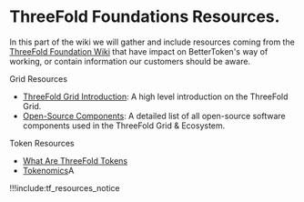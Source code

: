 # ThreeFold Foundations Resources.

In this part of the wiki we will gather and include resources coming from the [ThreeFold Foundation Wiki](https://library.threefold.me) that have impact on BetterToken's way of working, or contain information our customers should be aware.

Grid Resources
- [ThreeFold Grid Introduction](sdk:grid_intro): A high level introduction on the ThreeFold Grid.
- [Open-Source Components](tf_open_source): A detailed list of all open-source software components used in the ThreeFold Grid & Ecosystem.

Token Resources
- [What Are ThreeFold Tokens](tf_token_what)
- [Tokenomics](tf_tokenomics.md)A 

!!!include:tf_resources_notice